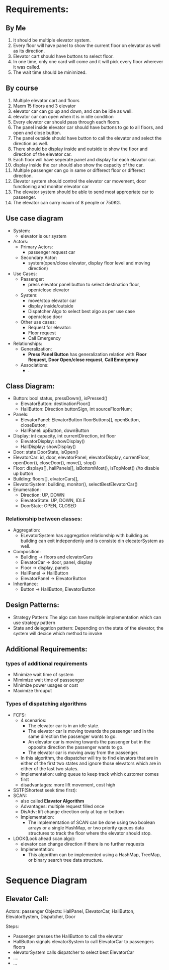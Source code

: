 # Requirements:
## By Me
1. It should be multiple elevator system.
2. Every floor will have panel to show the current floor on elevator as well as its direction.
3. Elevator cart should have buttons to select floor.
4. In one time, only one card will come and it will pick every floor wherever it was called.
5. The wait time should be minimized.

## By course
1. Multiple elevator cart and floors
2. Maxm 15 floors and 3 elevator
3. elevator car can go up and down, and can be idle as well.
4. elevator car can open when it is in idle condition
5. Every elevator car should pass through each floors.
6. The panel inside elevator car should have buttons to go to all floors, and open and close button.
7. The panel outside should have button to call the elevator and select the direction as well.
7. There should be display inside and outside to show the floor and direction of the elevator car.
8. Each floor will have seperate panel and display for each elavator car.
9. display inside the car should also show the capacity of the car.
10. Multiple passenger can go in same or differect floor or differect direction.
11. Elevator system should control the elevator car movement, door functioning and monitor elevator car
12. The elevator system should be able to send most appropriate car to passenger.
13. The elevator can carry maxm of 8 people or 750KG.

## Use case diagram
* System:
  * elevator is our system
* Actors:
  * Primary Actors: 
    * passenger request car
  * Secondary Actor: 
    * system(open/close elevator, display floor level and moving direction)
* Use Cases:
  * Passenger:
    * press elevator panel button to select destination floor, open/close elevator
  * System:
    * move/stop elevator car
    * display inside/outside
    * Dispatcher Algo to select best algo as per use case
    * open/close door
  * Other use cases:
    * Request for elevator:
    * Floor request
    * Call Emergency
* Relationships:
  * Generalization:
    * **Press Panel Button** has generalization relation with **Floor Request**, **Door Open/close request**, **Call Emergency**
  * Associations:
    * .
## Class Diagram:
* Button: bool status, pressDown(), isPressed()
  * ElevatorButton: destinationFloor()
  * HallButton: Direction buttonSign, int sourceFloorNum;
* Panels:
  * ElevatorPanel: ElevatorButton floorButtons[], openButton, closeButton;
  * HallPanel: upButton, downButton
* Display: int capacity, int currentDirection, int floor
  * ElevatorDisplay: showDisplay()
  * HallDisplay: showDisplay()
* Door: state DoorState, isOpen()
* ElevatorCar: id, door, elevatorPanel, elevatorDisplay, currentFloor, openDoor(), closeDoor(), move(), stop()
* Floor: displays[], hallPanels[], isBottomMost(), isTopMost() //to disable up button
* Building: floors[], elvatorCars[], 
* ElevatorSystem: building, monitor(), selectBestElevatorCar()
* Enumeration:
  * Direction: UP, DOWN
  * ElevatorState: UP, DOWN, IDLE
  * DoorState: OPEN, CLOSED

### Relationship between classes:
* Aggregation:
  * ELevatorSystem has aggregation relationship with building as building can exit independenly and is consiste din elecatorSystem as well.
* Composition:
  * Building -> floors and elevatorCars
  * ElevatorCar -> door, panel, display
  * Floor -> display, panels
  * HallPanel -> HallButton
  * ElevatorPanel -> ElevatorButton
* Inheritance:
  * Button -> HallButton, ElevatorButton

## Design Patterns:
* Strategy Pattern: The algo can have multiple implementation which can use strategy pattern
* State and delegation pattern: Depending on the state of the elevator, the system will decice which method to invoke

## Additional Requirements:
### types of additional requirements
* Minimize wait time of system
* Mimimize wait time of passsenger
* Minimize power usages or cost
* Maximize throuput

### Types of dispatching algorithms
* FCFS: 
  * 4 scenarios:
    * The elevator car is in an idle state.
    * The elevator car is moving towards the passenger and in the same direction the passenger wants to go. 
    * An elevator car is moving towards the passenger but in the opposite direction the passenger wants to go. 
    * The elevator car is moving away from the passenger.
  * In this algorithm, the dispatcher will try to find elevators that are in either of the first two states and ignore those elevators which are in either of the last two states.
  * implementation: using queue to keep track which customer comes first
  * disadvantages: more lift movement, cost high
* SSTF(Shortest seek time first):
* SCAN: 
  * also called **Elavator Algorithm**
  * Advantages: multiple request filled once
  * DisAdv: lift change direction only at top or bottom
  * Implementation:
    * The implementation of SCAN can be done using two boolean arrays or a single HashMap, or two priority queues data structures to track the floor where the elevator should stop.
* LOOK(Look ahead scan algo):
  * elevator can change direction if there is no further requests
  * Implementation: 
    * This algorithm can be implemented using a HashMap, TreeMap, or binary search tree data structure.

# Sequence Diagram
## Elevator Call:
Actors: passenger
Objects: HallPanel, ElevatorCar, HallButton, ElevatorSystem, Dispatcher, Door

Steps:
* Passenger presses the HallButton to call the elevator
* HallButton signals elevatorSystem to call ElevatorCar to passengers floors
* elevatorSystem calls dispatcher to select best ElevatorCar
* ....
* ...

